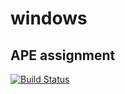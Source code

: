 # windows
## APE assignment
[![Build Status](https://travis-ci.com/adrianoreis/windows.svg?token=G2NWdGEJyZ4HqHTSzDHU&branch=master)](https://travis-ci.com/adrianoreis/windows)
